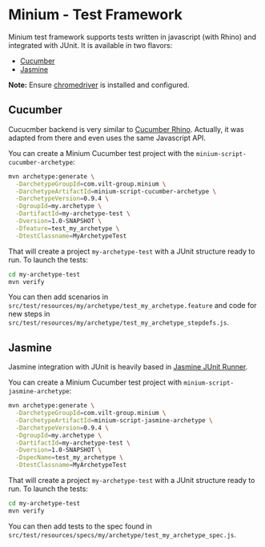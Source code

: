 Minium - Test Framework
=======================

Minium test framework supports tests written in javascript (with Rhino) and integrated with JUnit.
It is available in two flavors:

* [Cucumber](#cucumber)
* [Jasmine](#jasmine)

**Note:** Ensure [chromedriver](https://code.google.com/p/selenium/wiki/ChromeDriver) is installed and configured.

Cucumber
--------

Cucucmber backend is very similar to [Cucumber Rhino](https://github.com/cucumber/cucumber-jvm/tree/master/rhino). Actually, it was adapted from there and even uses the same Javascript API.

You can create a Minium Cucumber test project with the `minium-script-cucumber-archetype`:

```sh
mvn archetype:generate \
  -DarchetypeGroupId=com.vilt-group.minium \
  -DarchetypeArtifactId=minium-script-cucumber-archetype \
  -DarchetypeVersion=0.9.4 \
  -DgroupId=my.archetype \
  -DartifactId=my-archetype-test \
  -Dversion=1.0-SNAPSHOT \
  -Dfeature=test_my_archetype \
  -DtestClassname=MyArchetypeTest
```

That will create a project `my-archetype-test` with a JUnit structure ready to run. To launch the tests:

```sh
cd my-archetype-test
mvn verify
```

You can then add scenarios in `src/test/resources/my/archetype/test_my_archetype.feature` and code for new steps in `src/test/resources/my/archetype/test_my_archetype_stepdefs.js`.

Jasmine
-------

Jasmine integration with JUnit is heavily based in [Jasmine JUnit Runner](https://github.com/wgroeneveld/jasmine-junit-runner).

You can create a Minium Cucumber test project with `minium-script-jasmine-archetype`:

```sh
mvn archetype:generate \
  -DarchetypeGroupId=com.vilt-group.minium \
  -DarchetypeArtifactId=minium-script-jasmine-archetype \
  -DarchetypeVersion=0.9.4 \
  -DgroupId=my.archetype \
  -DartifactId=my-archetype-test \
  -Dversion=1.0-SNAPSHOT \
  -DspecName=test_my_archetype \
  -DtestClassname=MyArchetypeTest
```

That will create a project `my-archetype-test` with a JUnit structure ready to run. To launch the tests:

```sh
cd my-archetype-test
mvn verify
```

You can then add tests to the spec found in `src/test/resources/specs/my/archetype/test_my_archetype_spec.js`.

